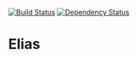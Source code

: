[![Build Status](https://travis-ci.org/v-kolesnikov/elias.svg?branch=master)](https://travis-ci.org/v-kolesnikov/elias)
[![Dependency Status](https://gemnasium.com/badges/github.com/v-kolesnikov/elias.svg)](https://gemnasium.com/github.com/v-kolesnikov/elias)

# Elias
